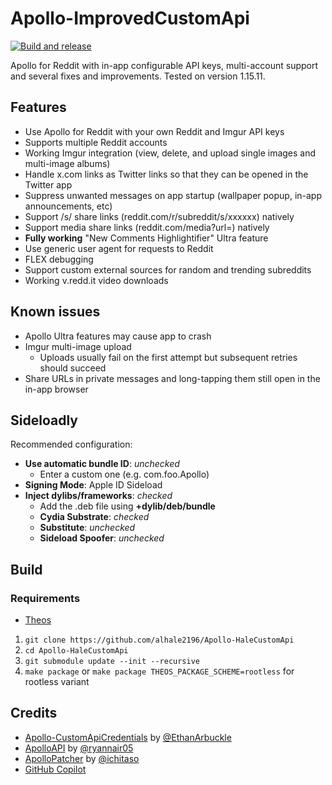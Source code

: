 # Apollo-ImprovedCustomApi
[![Build and release](https://github.com/alhale2196/Apollo-HaleCustomApi/actions/workflows/buildapp.yml/badge.svg)](https://github.com/alhale2196/Apollo-HaleCustomApi/actions/workflows/buildapp.yml)

Apollo for Reddit with in-app configurable API keys, multi-account support and several fixes and improvements. Tested on version 1.15.11.

## Features
- Use Apollo for Reddit with your own Reddit and Imgur API keys
- Supports multiple Reddit accounts
- Working Imgur integration (view, delete, and upload single images and multi-image albums) 
- Handle x.com links as Twitter links so that they can be opened in the Twitter app
- Suppress unwanted messages on app startup (wallpaper popup, in-app announcements, etc)
- Support /s/ share links (reddit.com/r/subreddit/s/xxxxxx) natively
- Support media share links (reddit.com/media?url=) natively
- **Fully working** "New Comments Highlightifier" Ultra feature
- Use generic user agent for requests to Reddit
- FLEX debugging
- Support custom external sources for random and trending subreddits
- Working v.redd.it video downloads

## Known issues
- Apollo Ultra features may cause app to crash 
- Imgur multi-image upload
    - Uploads usually fail on the first attempt but subsequent retries should succeed
- Share URLs in private messages and long-tapping them still open in the in-app browser

## Sideloadly
Recommended configuration:
- **Use automatic bundle ID**: *unchecked*
    - Enter a custom one (e.g. com.foo.Apollo)
- **Signing Mode**: Apple ID Sideload
- **Inject dylibs/frameworks**: *checked*
    - Add the .deb file using **+dylib/deb/bundle**
    - **Cydia Substrate**: *checked*
    - **Substitute**: *unchecked*
    - **Sideload Spoofer**: *unchecked*

## Build
### Requirements
- [Theos](https://github.com/theos/theos)

1. `git clone https://github.com/alhale2196/Apollo-HaleCustomApi`
2. `cd Apollo-HaleCustomApi`
3. `git submodule update --init --recursive`
4. `make package` or `make package THEOS_PACKAGE_SCHEME=rootless` for rootless variant

## Credits
- [Apollo-CustomApiCredentials](https://github.com/EthanArbuckle/Apollo-CustomApiCredentials) by [@EthanArbuckle](https://github.com/EthanArbuckle)
- [ApolloAPI](https://github.com/ryannair05/ApolloAPI) by [@ryannair05](https://github.com/ryannair05)
- [ApolloPatcher](https://github.com/ichitaso/ApolloPatcher) by [@ichitaso](https://github.com/ichitaso)
- [GitHub Copilot](https://github.com/features/copilot)